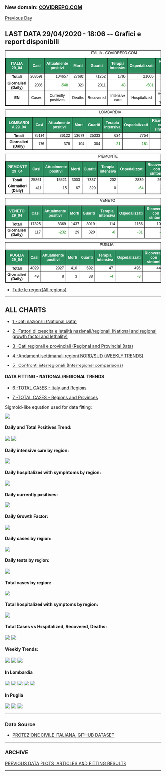 <!-- start -->
### New domain: <a href="https://www.covidrepo.com/">COVIDREPO.COM</a>
[Previous Day](/index_28_04.md)
## LAST DATA 29/04/2020 - 18:06 -- Grafici e report disponibili

<table style=" color:black; font-size:12; font-family:arial; text-align:center; " cellpadding="2.5" cellspacing="0" border="1" bordercolor="black" bgcolor="#FFFFFF">
<caption>ITALIA - COVIDREPO.COM</caption>
<tr style="color:#FFFFFF;background:#2E9061">
<th>ITALIA 29_04</th>
<th>Casi</th>
<th>Attualmente positivi</th>
<th>Morti</th>
<th>Guariti</th>
<th>Terapia intensiva</th>
<th>Ospedalizzati</th>
<th>Ricoverati con sintomi</th>
<th>Isolamento domiciliare</th>
<th>Tamponi</th>
</tr>
<tr>
<th>Totali</th>
<td align="right"> 203591</td>
<td align="right"> 104657</td>
<td align="right"> 27682</td>
<td align="right"> 71252</td>
<td align="right"> 1795</td>
<td align="right"> 21005</td>
<td align="right"> 19210</td>
<td align="right"> 83652</td>
<td align="right"> 1910761</td>
</tr>
<tr>
<th>Giornalieri (Daily)</th>
<td align="right"> 2086</td>
<td align="right" style=" color:green; "> -548</td>
<td align="right"> 323</td>
<td align="right"> 2311</td>
<td align="right" style=" color:green; "> -68</td>
<td align="right" style=" color:green; "> -581</td>
<td align="right" style=" color:green; "> -513</td>
<td align="right"> 33</td>
<td align="right"> 63827</td>
</tr>
<tr>
<th>EN</th>
<td>Cases</td>
<td>Currently positives</td>
<td>Deaths</td>
<td>Recovered</td>
<td>Intensive care</td>
<td>Hospitalized</td>
<td>Hospitalized with symptoms</td>
<td>Home isolation</td>
<td>Tests</td>
</tr>
</table>

<table style=" color:black; font-size:12; font-family:arial; text-align:center; " cellpadding="2.5" cellspacing="0" border="1" bordercolor="black" bgcolor="#FFFFFF">
<caption>LOMBARDIA</caption>
<tr style="color:#FFFFFF;background:#2E9061">
<th>LOMBARDIA 29_04</th>
<th>Casi</th>
<th>Attualmente positivi</th>
<th>Morti</th>
<th>Guariti</th>
<th>Terapia intensiva</th>
<th>Ospedalizzati</th>
<th>Ricoverati con sintomi</th>
<th>Isolamento domiciliare</th>
<th>Tamponi</th>
</tr>
<tr>
<th>Totali</th>
<td align="right"> 75134</td>
<td align="right"> 36122</td>
<td align="right"> 13679</td>
<td align="right"> 25333</td>
<td align="right"> 634</td>
<td align="right"> 7754</td>
<td align="right"> 7120</td>
<td align="right"> 28368</td>
<td align="right"> 365895</td>
</tr>
<tr>
<th>Giornalieri (Daily)</th>
<td align="right"> 786</td>
<td align="right"> 378</td>
<td align="right"> 104</td>
<td align="right"> 304</td>
<td align="right" style=" color:green; "> -21</td>
<td align="right" style=" color:green; "> -181</td>
<td align="right" style=" color:green; "> -160</td>
<td align="right"> 559</td>
<td align="right"> 14472</td>
</tr>
</table>

<table style=" color:black; font-size:12; font-family:arial; text-align:center; " cellpadding="2.5" cellspacing="0" border="1" bordercolor="black" bgcolor="#FFFFFF">
<caption>PIEMONTE</caption>
<tr style="color:#FFFFFF;background:#2E9061">
<th>PIEMONTE 29_04</th>
<th>Casi</th>
<th>Attualmente positivi</th>
<th>Morti</th>
<th>Guariti</th>
<th>Terapia intensiva</th>
<th>Ospedalizzati</th>
<th>Ricoverati con sintomi</th>
<th>Isolamento domiciliare</th>
<th>Tamponi</th>
</tr>
<tr>
<th>Totali</th>
<td align="right"> 25861</td>
<td align="right"> 15521</td>
<td align="right"> 3003</td>
<td align="right"> 7337</td>
<td align="right"> 202</td>
<td align="right"> 2839</td>
<td align="right"> 2637</td>
<td align="right"> 12682</td>
<td align="right"> 151266</td>
</tr>
<tr>
<th>Giornalieri (Daily)</th>
<td align="right"> 411</td>
<td align="right"> 15</td>
<td align="right"> 67</td>
<td align="right"> 329</td>
<td align="right"> 0</td>
<td align="right" style=" color:green; "> -64</td>
<td align="right" style=" color:green; "> -64</td>
<td align="right"> 79</td>
<td align="right"> 6735</td>
</tr>
</table>

<table style=" color:black; font-size:12; font-family:arial; text-align:center; " cellpadding="2.5" cellspacing="0" border="1" bordercolor="black" bgcolor="#FFFFFF">
<caption>VENETO</caption>
<tr style="color:#FFFFFF;background:#2E9061">
<th>VENETO 29_04</th>
<th>Casi</th>
<th>Attualmente positivi</th>
<th>Morti</th>
<th>Guariti</th>
<th>Terapia intensiva</th>
<th>Ospedalizzati</th>
<th>Ricoverati con sintomi</th>
<th>Isolamento domiciliare</th>
<th>Tamponi</th>
</tr>
<tr>
<th>Totali</th>
<td align="right"> 17825</td>
<td align="right"> 8369</td>
<td align="right"> 1437</td>
<td align="right"> 8019</td>
<td align="right"> 114</td>
<td align="right"> 1156</td>
<td align="right"> 1042</td>
<td align="right"> 7213</td>
<td align="right"> 337656</td>
</tr>
<tr>
<th>Giornalieri (Daily)</th>
<td align="right"> 117</td>
<td align="right" style=" color:green; "> -232</td>
<td align="right"> 29</td>
<td align="right"> 320</td>
<td align="right" style=" color:green; "> -6</td>
<td align="right" style=" color:green; "> -31</td>
<td align="right" style=" color:green; "> -25</td>
<td align="right" style=" color:green; "> -201</td>
<td align="right"> 9438</td>
</tr>
</table>

<table style=" color:black; font-size:12; font-family:arial; text-align:center; " cellpadding="2.5" cellspacing="0" border="1" bordercolor="black" bgcolor="#FFFFFF">
<caption>PUGLIA</caption>
<tr style="color:#FFFFFF;background:#2E9061">
<th>PUGLIA 29_04</th>
<th>Casi</th>
<th>Attualmente positivi</th>
<th>Morti</th>
<th>Guariti</th>
<th>Terapia intensiva</th>
<th>Ospedalizzati</th>
<th>Ricoverati con sintomi</th>
<th>Isolamento domiciliare</th>
<th>Tamponi</th>
</tr>
<tr>
<th>Totali</th>
<td align="right"> 4029</td>
<td align="right"> 2927</td>
<td align="right"> 410</td>
<td align="right"> 692</td>
<td align="right"> 47</td>
<td align="right"> 496</td>
<td align="right"> 449</td>
<td align="right"> 2431</td>
<td align="right"> 60334</td>
</tr>
<tr>
<th>Giornalieri (Daily)</th>
<td align="right"> 49</td>
<td align="right"> 8</td>
<td align="right"> 3</td>
<td align="right"> 38</td>
<td align="right" style=" color:green; "> -4</td>
<td align="right" style=" color:green; "> -3</td>
<td align="right"> 1</td>
<td align="right"> 11</td>
<td align="right"> 1838</td>
</tr>
</table>


- [Tutte le regoni(All regions)](/Tables/regionsTable_29_04.md)

---

## ALL CHARTS

- [1 -Dati nazionali (National Data)](/RUN_29_04/RUN0/RUN.html)

- [2 -Fattori di crescita e letalità nazionali/regionali (National and regional growth factor and lethality)](/RUN_29_04/RUN6/RUN.html)

- [3 -Dati regionali e provinciali (Regional and Provincial Data)](/RUN_29_04/RUN2/RUN.html)

- [4 -Andamenti settimanali regioni NORD/SUD (WEEKLY TRENDS)](/RUN_29_04/RUN5/RUN.html)

- [5 -Confronti interregionali (Interregional comparisons)](/RUN_29_04/RUN4/RUN.html)

#### DATA FITTING - NATIONAL/REGIONAL TRENDS

- [6 -TOTAL CASES - Italy and Regions](/RUN_29_04/RUN1/RUN.html)

- [7 -TOTAL CASES - Regions and Provinces](/RUN_29_04/RUN13/RUN.html)

Sigmoid-like equation used for data fitting:

<img src="https://latex.codecogs.com/svg.latex?Sig = \frac{a}{e^{b(x+c)} + a1e^{b1(x+c1)} - d}" border="0"/>

#### Daily and Total Positives Trend:
<img src="https://marcelchiarello.github.io/showdata/RUN_29_04/RUN1/RUN_DATA_FIT_TOTAL_CASES_ITALY_REGIONS_01.png">
<img src="https://marcelchiarello.github.io/showdata/RUN_29_04/RUN1/RUN_DATA_FIT_TOTAL_CASES_ITALY_REGIONS_02.png">

#### Daily intensive care by region:
<img src="https://marcelchiarello.github.io/showdata/RUN_29_04/RUN4/RUN_INTEREGION_13.png">

#### Daily hospitalized with symphtoms by region:
<img src="https://marcelchiarello.github.io/showdata/RUN_29_04/RUN4/RUN_INTEREGION_14.png">

#### Daily currently positives:
<img src="https://marcelchiarello.github.io/showdata/RUN_29_04/RUN4/RUN_INTEREGION_15.png">

#### Daily Growth Factor:
<img src="https://marcelchiarello.github.io/showdata/RUN_29_04/RUN6/RUN_FACTORS_01.png">

#### Daily cases by region:
<img src="https://marcelchiarello.github.io/showdata/RUN_29_04/RUN4/RUN_INTEREGION_11.png">

#### Daily tests by region:
<img src="https://marcelchiarello.github.io/showdata/RUN_29_04/RUN4/RUN_INTEREGION_12.png">

#### Total cases by region:
<img src="https://marcelchiarello.github.io/showdata/RUN_29_04/RUN4/RUN_INTEREGION_01.png">

#### Total hospitalized with symptoms by region:
<img src="https://marcelchiarello.github.io/showdata/RUN_29_04/RUN4/RUN_INTEREGION_05.png">

#### Total Cases vs Hospitalized, Recovered, Deaths:
<img src="https://marcelchiarello.github.io/showdata/RUN_29_04/RUN0/RUN_DATA_ITALIA_01.png">


<img src="https://marcelchiarello.github.io/showdata/RUN_29_04/RUN0/RUN_DATA_ITALIA_04.png">

#### Weekly Trends:
<img src="https://marcelchiarello.github.io/showdata/RUN_29_04/RUN5/RUN_NEWTRENDS_01.png">
<img src="https://marcelchiarello.github.io/showdata/RUN_29_04/RUN5/RUN_NEWTRENDS_02.png">
<img src="https://marcelchiarello.github.io/showdata/RUN_29_04/RUN5/RUN_NEWTRENDS_03.png">


#### In Lombardia
<img src="https://marcelchiarello.github.io/showdata/RUN_29_04/RUN2/RUN_DATA_PROVINCE_08.png">
<img src="https://marcelchiarello.github.io/showdata/RUN_29_04/RUN1/RUN_DATA_FIT_TOTAL_CASES_ITALY_REGIONS_05.png">
<img src="https://marcelchiarello.github.io/showdata/RUN_29_04/RUN1/RUN_DATA_FIT_TOTAL_CASES_ITALY_REGIONS_06.png">
<img src="https://marcelchiarello.github.io/showdata/RUN_29_04/RUN13/RUN_DATA_FIT_TOTAL_CASES_PROVINCES_18.png">
<img src="https://marcelchiarello.github.io/showdata/RUN_29_04/RUN13/RUN_DATA_FIT_TOTAL_CASES_PROVINCES_20.png">

#### In Puglia
<img src="https://marcelchiarello.github.io/showdata/RUN_29_04/RUN2/RUN_DATA_PROVINCE_01.png">
<img src="https://marcelchiarello.github.io/showdata/RUN_29_04/RUN1/RUN_DATA_FIT_TOTAL_CASES_ITALY_REGIONS_03.png">
<img src="https://marcelchiarello.github.io/showdata/RUN_29_04/RUN1/RUN_DATA_FIT_TOTAL_CASES_ITALY_REGIONS_04.png">

---

### Data Source

- [PROTEZIONE CIVILE ITALIANA, GITHUB DATASET](https://github.com/pcm-dpc/COVID-19)

---

### ARCHIVE
[PREVIOUS DATA,PLOTS, ARTICLES AND FITTING RESULTS](/archive.md)

---
